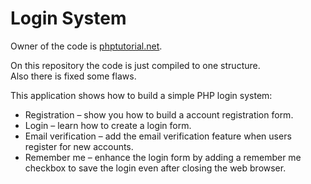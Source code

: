 # Login System

Owner of the code is [phptutorial.net](https://www.phptutorial.net/).

On this repository the code is just compiled to one structure.\
Also there is fixed some flaws. 

This application shows how to build a simple PHP login system:
- Registration – show you how to build a account registration form.
- Login – learn how to create a login form.
- Email verification – add the email verification feature when users register for new accounts.
- Remember me – enhance the login form by adding a remember me checkbox to save the login even after closing the web browser.

